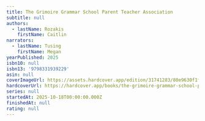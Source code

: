 ```yaml
---
title: The Grimoire Grammar School Parent Teacher Association
subtitle: null
authors:
  - lastName: Rozakis
    firstName: Caitlin
narrators:
  - lastName: Tusing
    firstName: Megan
yearPublished: 2025
isbn10: null
isbn13: '9798331939229'
asin: null
coverImageUrl: https://assets.hardcover.app/edition/31741283/80e9630f1fa27a5ef1f18735ed0f39e9c18f3fcc.jpeg
hardcoverUrl: https://hardcover.app/books/the-grimoire-grammar-school-parent-teacher-association/editions/32296413
series: null
startedAt: 2025-10-18T00:00:00.000Z
finishedAt: null
rating: null
---
```

